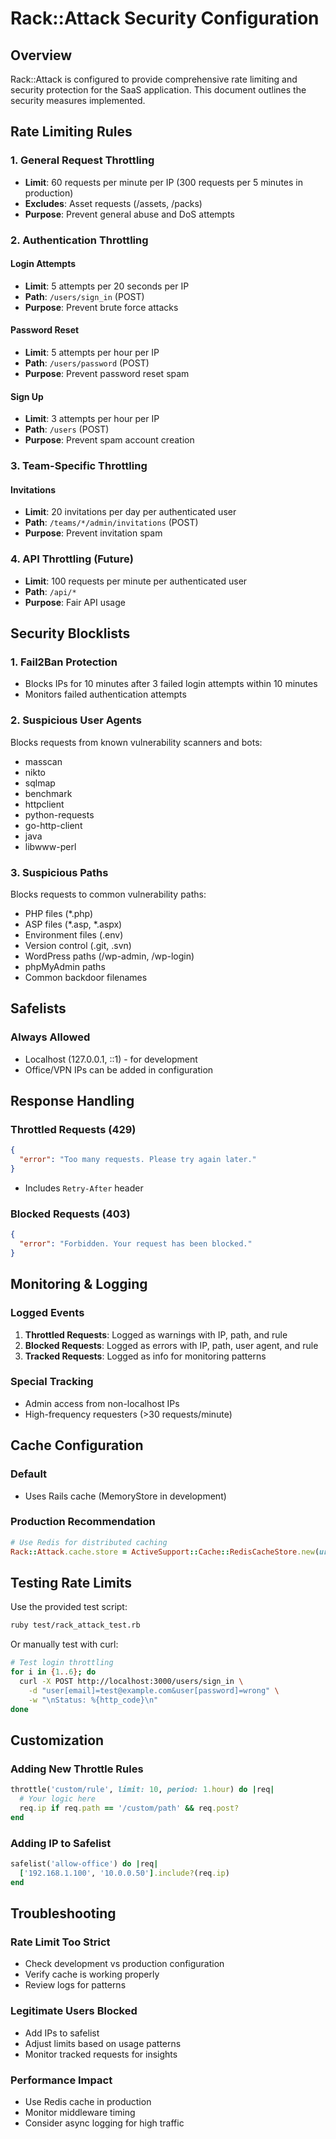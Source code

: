 # Rack::Attack Security Configuration

## Overview

Rack::Attack is configured to provide comprehensive rate limiting and security protection for the SaaS application. This document outlines the security measures implemented.

## Rate Limiting Rules

### 1. General Request Throttling
- **Limit**: 60 requests per minute per IP (300 requests per 5 minutes in production)
- **Excludes**: Asset requests (/assets, /packs)
- **Purpose**: Prevent general abuse and DoS attempts

### 2. Authentication Throttling

#### Login Attempts
- **Limit**: 5 attempts per 20 seconds per IP
- **Path**: `/users/sign_in` (POST)
- **Purpose**: Prevent brute force attacks

#### Password Reset
- **Limit**: 5 attempts per hour per IP
- **Path**: `/users/password` (POST)
- **Purpose**: Prevent password reset spam

#### Sign Up
- **Limit**: 3 attempts per hour per IP
- **Path**: `/users` (POST)
- **Purpose**: Prevent spam account creation

### 3. Team-Specific Throttling

#### Invitations
- **Limit**: 20 invitations per day per authenticated user
- **Path**: `/teams/*/admin/invitations` (POST)
- **Purpose**: Prevent invitation spam

### 4. API Throttling (Future)
- **Limit**: 100 requests per minute per authenticated user
- **Path**: `/api/*`
- **Purpose**: Fair API usage

## Security Blocklists

### 1. Fail2Ban Protection
- Blocks IPs for 10 minutes after 3 failed login attempts within 10 minutes
- Monitors failed authentication attempts

### 2. Suspicious User Agents
Blocks requests from known vulnerability scanners and bots:
- masscan
- nikto
- sqlmap
- benchmark
- httpclient
- python-requests
- go-http-client
- java
- libwww-perl

### 3. Suspicious Paths
Blocks requests to common vulnerability paths:
- PHP files (*.php)
- ASP files (*.asp, *.aspx)
- Environment files (.env)
- Version control (.git, .svn)
- WordPress paths (/wp-admin, /wp-login)
- phpMyAdmin paths
- Common backdoor filenames

## Safelists

### Always Allowed
- Localhost (127.0.0.1, ::1) - for development
- Office/VPN IPs can be added in configuration

## Response Handling

### Throttled Requests (429)
```json
{
  "error": "Too many requests. Please try again later."
}
```
- Includes `Retry-After` header

### Blocked Requests (403)
```json
{
  "error": "Forbidden. Your request has been blocked."
}
```

## Monitoring & Logging

### Logged Events
1. **Throttled Requests**: Logged as warnings with IP, path, and rule
2. **Blocked Requests**: Logged as errors with IP, path, user agent, and rule
3. **Tracked Requests**: Logged as info for monitoring patterns

### Special Tracking
- Admin access from non-localhost IPs
- High-frequency requesters (>30 requests/minute)

## Cache Configuration

### Default
- Uses Rails cache (MemoryStore in development)

### Production Recommendation
```ruby
# Use Redis for distributed caching
Rack::Attack.cache.store = ActiveSupport::Cache::RedisCacheStore.new(url: ENV["REDIS_URL"])
```

## Testing Rate Limits

Use the provided test script:
```bash
ruby test/rack_attack_test.rb
```

Or manually test with curl:
```bash
# Test login throttling
for i in {1..6}; do
  curl -X POST http://localhost:3000/users/sign_in \
    -d "user[email]=test@example.com&user[password]=wrong" \
    -w "\nStatus: %{http_code}\n"
done
```

## Customization

### Adding New Throttle Rules
```ruby
throttle('custom/rule', limit: 10, period: 1.hour) do |req|
  # Your logic here
  req.ip if req.path == '/custom/path' && req.post?
end
```

### Adding IP to Safelist
```ruby
safelist('allow-office') do |req|
  ['192.168.1.100', '10.0.0.50'].include?(req.ip)
end
```

## Troubleshooting

### Rate Limit Too Strict
- Check development vs production configuration
- Verify cache is working properly
- Review logs for patterns

### Legitimate Users Blocked
- Add IPs to safelist
- Adjust limits based on usage patterns
- Monitor tracked requests for insights

### Performance Impact
- Use Redis cache in production
- Monitor middleware timing
- Consider async logging for high traffic